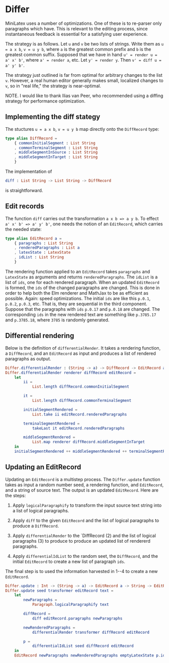 # Differ

MiniLatex uses a number of optimizations. One of these
is to re-parser only paragraphs which have. This is
relevant to the editing process, since instantaneous
feedback is essential for a satisfying user experience.

The strategy is as follows. Let `u` and `v` be two lists
of strings. Write them as `u = a x b`, `v = u y b`,
where `a` is the greatest common prefix and `b` is the
greatest common suffix. Supposed that we have in hand
`u' = render u = a' x' b'`, where `a' = render a`, etc.
Let `y' = render y`. Then `v' = diff u = a' y' b'`.

The strategy just outlined is far from optimal for arbitrary
changes to the list `v`. However, a real human editor generally
makes small, localized changes to `v`, so in "real life," the
strategy is near-optimal.

NOTE. I would like to thank Ilias van Peer, who
recommended using a diffing strategy for
performance optimization.

## Implementing the diff stategy

The stuctures `u = a x b`, `v = u y b` map directly
onto the `DiffRecord` type:

```elm
type alias DiffRecord =
    { commonInitialSegment : List String
    , commonTerminalSegment : List String
    , middleSegmentInSource : List String
    , middleSegmentInTarget : List String
    }
```

The implementation of

```elm
diff : List String -> List String -> DiffRecord
```

is straightforward.

## Edit records

The function `diff` carries out the transformation `a x b => a y b`.
To effect `a' x' b' => a' y' b'`, one needs the notion of an
`EditRecord`, which carries the needed state:

```elm
type alias EditRecord a =
    { paragraphs : List String
    , renderedParagraphs : List a
    , latexState : LatexState
    , idList : List String
    }
```

The rendering function applied to an `EditRecord`
takes `paragraphs` and `LatexState` as arguments
and returns `renderedParagraphs`. The `idList`
is a list of `ids`, one for each rendered paragraph.
When an updated `EditRecord` is formed, the `ids`
of the changed paragraphs are changed. This is done
in order to help both the Elm renderer and MathJax
to be as efficient as possible. Again: speed optimizations.
The initial `ids` are like this `p.0.1`, `p.0.2`, `p.0.3`,
etc. That is, they are sequential in the third component.
Suppose that the paragraphs with `ids` `p.0.17` and `p.0.18`
are changed. The corresponding `ids` in the new rendered
text are something like `p.3785.17` and `p.3785.18`, where
`3785` is randomly generated.

## Differential rendering

Below is the definition of `differentialRender`. It takes
a rendering function, a `DiffRecord`, and an `EditRecord`
as input and produces a list of rendered paragraphs as output.

```elm
Differ.differentialRender : (String -> a) -> DiffRecord -> EditRecord a -> List a
Differ.differentialRender renderer diffRecord editRecord =
    let
        ii =
            List.length diffRecord.commonInitialSegment

        it =
            List.length diffRecord.commonTerminalSegment

        initialSegmentRendered =
            List.take ii editRecord.renderedParagraphs

        terminalSegmentRendered =
            takeLast it editRecord.renderedParagraphs

        middleSegmentRendered =
            List.map renderer diffRecord.middleSegmentInTarget
    in
    initialSegmentRendered ++ middleSegmentRendered ++ terminalSegmentRendered
```

## Updating an EditRecord

Updating an `EditRecord` is a multistep process. The `Differ.update`
function takes as input a random number seed, a rendering function,
and `EditRecord`, and a string of source text. The output is
an updated `EditRecord`. Here are the steps:

1. Apply `logicalParagraphify` to transform the input source text
   string into a list of logical paragraphs.

2. Apply `diff` to the given `EditRecord` and the list of logical paragraphs
   to produce a `DiffRecord`.

3. Apply `differentialRender` to the `DiffRecord (2) and the list
   of logical paragraphs (3) to produce to produce an updated list
   of rendererd paragraphs.

4. Apply `differentialIdList` to the random seet, the `DiffRecord`, and
   the initial `EditRecord` to create a new list of paragraph `ids`.

The final step is to used the information harvested in 1--4 to create
a new `EditRecord`.

```elm
Differ.update : Int -> (String -> a) -> EditRecord a -> String -> EditRecord a
Differ.update seed transformer editRecord text =
    let
        newParagraphs =
            Paragraph.logicalParagraphify text

        diffRecord =
            diff editRecord.paragraphs newParagraphs

        newRenderedParagraphs =
            differentialRender transformer diffRecord editRecord

        p =
            differentialIdList seed diffRecord editRecord
    in
    EditRecord newParagraphs newRenderedParagraphs emptyLatexState p.idList
```
